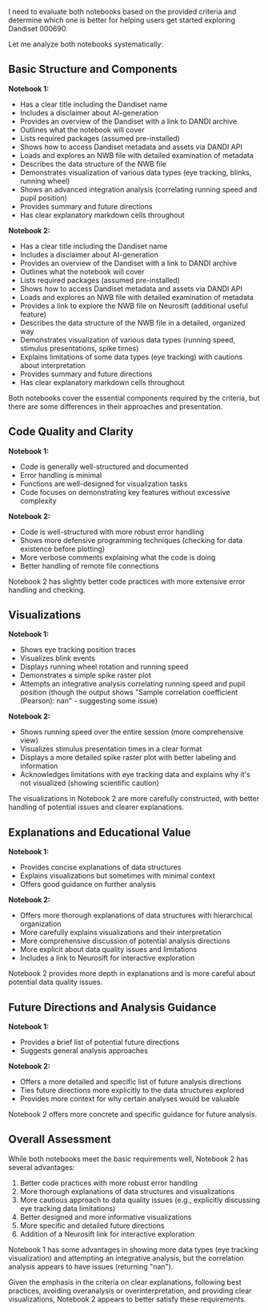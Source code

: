 I need to evaluate both notebooks based on the provided criteria and determine which one is better for helping users get started exploring Dandiset 000690.

Let me analyze both notebooks systematically:

## Basic Structure and Components

**Notebook 1:**
- Has a clear title including the Dandiset name
- Includes a disclaimer about AI-generation
- Provides an overview of the Dandiset with a link to DANDI archive
- Outlines what the notebook will cover
- Lists required packages (assumed pre-installed)
- Shows how to access Dandiset metadata and assets via DANDI API
- Loads and explores an NWB file with detailed examination of metadata
- Describes the data structure of the NWB file
- Demonstrates visualization of various data types (eye tracking, blinks, running wheel)
- Shows an advanced integration analysis (correlating running speed and pupil position)
- Provides summary and future directions
- Has clear explanatory markdown cells throughout

**Notebook 2:**
- Has a clear title including the Dandiset name
- Includes a disclaimer about AI-generation
- Provides an overview of the Dandiset with a link to DANDI archive
- Outlines what the notebook will cover
- Lists required packages (assumed pre-installed)
- Shows how to access Dandiset metadata and assets via DANDI API
- Loads and explores an NWB file with detailed examination of metadata
- Provides a link to explore the NWB file on Neurosift (additional useful feature)
- Describes the data structure of the NWB file in a detailed, organized way
- Demonstrates visualization of various data types (running speed, stimulus presentations, spike times)
- Explains limitations of some data types (eye tracking) with cautions about interpretation
- Provides summary and future directions
- Has clear explanatory markdown cells throughout

Both notebooks cover the essential components required by the criteria, but there are some differences in their approaches and presentation.

## Code Quality and Clarity

**Notebook 1:**
- Code is generally well-structured and documented
- Error handling is minimal
- Functions are well-designed for visualization tasks
- Code focuses on demonstrating key features without excessive complexity

**Notebook 2:**
- Code is well-structured with more robust error handling
- Shows more defensive programming techniques (checking for data existence before plotting)
- More verbose comments explaining what the code is doing
- Better handling of remote file connections

Notebook 2 has slightly better code practices with more extensive error handling and checking.

## Visualizations

**Notebook 1:**
- Shows eye tracking position traces
- Visualizes blink events
- Displays running wheel rotation and running speed
- Demonstrates a simple spike raster plot
- Attempts an integrative analysis correlating running speed and pupil position (though the output shows "Sample correlation coefficient (Pearson): nan" - suggesting some issue)

**Notebook 2:**
- Shows running speed over the entire session (more comprehensive view)
- Visualizes stimulus presentation times in a clear format
- Displays a more detailed spike raster plot with better labeling and information
- Acknowledges limitations with eye tracking data and explains why it's not visualized (showing scientific caution)

The visualizations in Notebook 2 are more carefully constructed, with better handling of potential issues and clearer explanations.

## Explanations and Educational Value

**Notebook 1:**
- Provides concise explanations of data structures
- Explains visualizations but sometimes with minimal context
- Offers good guidance on further analysis

**Notebook 2:**
- Offers more thorough explanations of data structures with hierarchical organization
- More carefully explains visualizations and their interpretation
- More comprehensive discussion of potential analysis directions
- More explicit about data quality issues and limitations
- Includes a link to Neurosift for interactive exploration

Notebook 2 provides more depth in explanations and is more careful about potential data quality issues.

## Future Directions and Analysis Guidance

**Notebook 1:**
- Provides a brief list of potential future directions
- Suggests general analysis approaches

**Notebook 2:**
- Offers a more detailed and specific list of future analysis directions
- Ties future directions more explicitly to the data structures explored
- Provides more context for why certain analyses would be valuable

Notebook 2 offers more concrete and specific guidance for future analysis.

## Overall Assessment

While both notebooks meet the basic requirements well, Notebook 2 has several advantages:

1. Better code practices with more robust error handling
2. More thorough explanations of data structures and visualizations
3. More cautious approach to data quality issues (e.g., explicitly discussing eye tracking data limitations)
4. Better designed and more informative visualizations
5. More specific and detailed future directions
6. Addition of a Neurosift link for interactive exploration

Notebook 1 has some advantages in showing more data types (eye tracking visualization) and attempting an integrative analysis, but the correlation analysis appears to have issues (returning "nan").

Given the emphasis in the criteria on clear explanations, following best practices, avoiding overanalysis or overinterpretation, and providing clear visualizations, Notebook 2 appears to better satisfy these requirements.